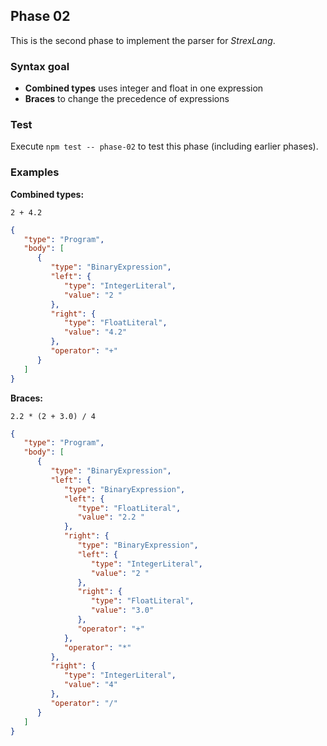 ## Phase 02

This is the second phase to implement the parser for *StrexLang*.

### Syntax goal

* **Combined types** uses integer and float in one expression
* **Braces** to change the precedence of expressions

### Test

Execute `npm test -- phase-02` to test this phase (including earlier phases).

### Examples

**Combined types:**

```strex
2 + 4.2
```

```json
{
   "type": "Program",
   "body": [
      {
         "type": "BinaryExpression",
         "left": {
            "type": "IntegerLiteral",
            "value": "2 "
         },
         "right": {
            "type": "FloatLiteral",
            "value": "4.2"
         },
         "operator": "+"
      }
   ]
}
```

**Braces:**

```strex
2.2 * (2 + 3.0) / 4
```

```json
{
   "type": "Program",
   "body": [
      {
         "type": "BinaryExpression",
         "left": {
            "type": "BinaryExpression",
            "left": {
               "type": "FloatLiteral",
               "value": "2.2 "
            },
            "right": {
               "type": "BinaryExpression",
               "left": {
                  "type": "IntegerLiteral",
                  "value": "2 "
               },
               "right": {
                  "type": "FloatLiteral",
                  "value": "3.0"
               },
               "operator": "+"
            },
            "operator": "*"
         },
         "right": {
            "type": "IntegerLiteral",
            "value": "4"
         },
         "operator": "/"
      }
   ]
}
```
